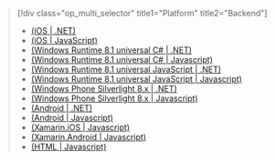 > [!div class="op_multi_selector" title1="Platform" title2="Backend"]
> * [(iOS | .NET)](../articles/mobile-services-dotnet-backend-ios-get-started-data.md)
> * [(iOS | JavaScript)](../articles/mobile-services-ios-get-started-data.md)
> * [(Windows Runtime 8.1 universal C# | .NET)](../articles/mobile-services/mobile-services-dotnet-backend-windows-universal-dotnet-get-started-data.md)
> * [(Windows Runtime 8.1 universal C# | Javascript)](../articles/mobile-services-javascript-backend-windows-universal-dotnet-get-started-data.md)
> * [(Windows Runtime 8.1 universal JavaScript | .NET)](../articles/mobile-services-dotnet-backend-windows-universal-javascript-get-started-data.md)
> * [(Windows Runtime 8.1 universal JavaScript | Javascript)](../articles/mobile-services-javascript-backend-windows-universal-javascript-get-started-data.md)
> * [(Windows Phone Silverlight 8.x | .NET)](../articles/mobile-services-dotnet-backend-windows-phone-get-started-data.md)
> * [(Windows Phone Silverlight 8.x | Javascript)](../articles/mobile-services/mobile-services-windows-phone-get-started-data.md)
> * [(Android | .NET)](../articles/mobile-services-dotnet-backend-android-get-started-data-EC.md)
> * [(Android | Javascript)](../articles/mobile-services-android-get-started-data-EC.md)
> * [(Xamarin.iOS | Javascript)](../articles/partner-xamarin-mobile-services-ios-get-started-data.md)
> * [(Xamarin.Android | Javascript)](../articles/partner-xamarin-mobile-services-android-get-started-data.md)
> * [(HTML | Javascript)](../articles/mobile-services-html-get-started-data.md)
> 
> 

<!----HONumber=August15_HO6-->
